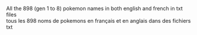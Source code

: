 All the 898 (gen 1 to 8) pokemon names in both english and french in txt files  
tous les 898 noms de pokemons en français et en anglais dans des fichiers txt

